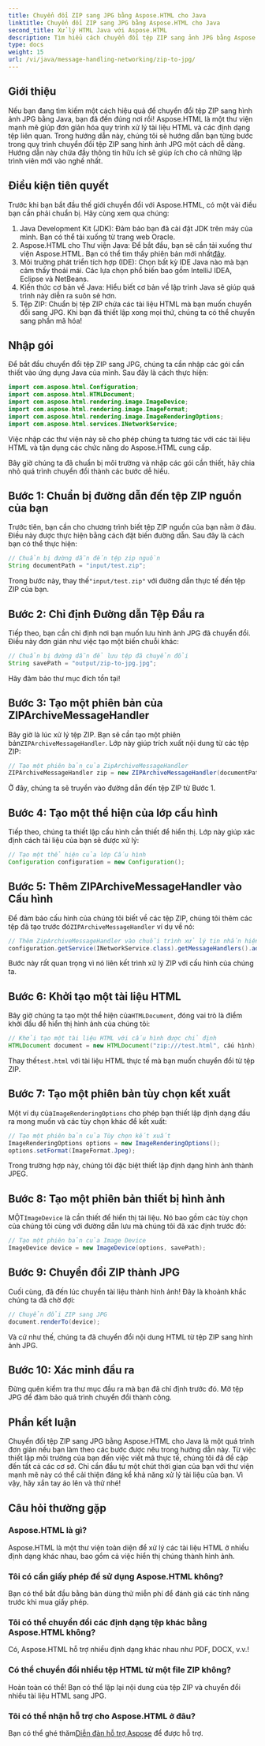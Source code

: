 ```yaml
---
title: Chuyển đổi ZIP sang JPG bằng Aspose.HTML cho Java
linktitle: Chuyển đổi ZIP sang JPG bằng Aspose.HTML cho Java
second_title: Xử lý HTML Java với Aspose.HTML
description: Tìm hiểu cách chuyển đổi tệp ZIP sang ảnh JPG bằng Aspose.HTML cho Java với hướng dẫn từng bước này.
type: docs
weight: 15
url: /vi/java/message-handling-networking/zip-to-jpg/
---
```

## Giới thiệu
Nếu bạn đang tìm kiếm một cách hiệu quả để chuyển đổi tệp ZIP sang hình ảnh JPG bằng Java, bạn đã đến đúng nơi rồi! Aspose.HTML là một thư viện mạnh mẽ giúp đơn giản hóa quy trình xử lý tài liệu HTML và các định dạng tệp liên quan. Trong hướng dẫn này, chúng tôi sẽ hướng dẫn bạn từng bước trong quy trình chuyển đổi tệp ZIP sang hình ảnh JPG một cách dễ dàng. Hướng dẫn này chứa đầy thông tin hữu ích sẽ giúp ích cho cả những lập trình viên mới vào nghề nhất.
## Điều kiện tiên quyết
Trước khi bạn bắt đầu thế giới chuyển đổi với Aspose.HTML, có một vài điều bạn cần phải chuẩn bị. Hãy cùng xem qua chúng:
1. Java Development Kit (JDK): Đảm bảo bạn đã cài đặt JDK trên máy của mình. Bạn có thể tải xuống từ trang web Oracle.
2.  Aspose.HTML cho Thư viện Java: Để bắt đầu, bạn sẽ cần tải xuống thư viện Aspose.HTML. Bạn có thể tìm thấy phiên bản mới nhất[đây](https://releases.aspose.com/html/java/).
3. Môi trường phát triển tích hợp (IDE): Chọn bất kỳ IDE Java nào mà bạn cảm thấy thoải mái. Các lựa chọn phổ biến bao gồm IntelliJ IDEA, Eclipse và NetBeans.
4. Kiến thức cơ bản về Java: Hiểu biết cơ bản về lập trình Java sẽ giúp quá trình này diễn ra suôn sẻ hơn.
5. Tệp ZIP: Chuẩn bị tệp ZIP chứa các tài liệu HTML mà bạn muốn chuyển đổi sang JPG.
Khi bạn đã thiết lập xong mọi thứ, chúng ta có thể chuyển sang phần mã hóa!
## Nhập gói
Để bắt đầu chuyển đổi tệp ZIP sang JPG, chúng ta cần nhập các gói cần thiết vào ứng dụng Java của mình. Sau đây là cách thực hiện:
```java
import com.aspose.html.Configuration;
import com.aspose.html.HTMLDocument;
import com.aspose.html.rendering.image.ImageDevice;
import com.aspose.html.rendering.image.ImageFormat;
import com.aspose.html.rendering.image.ImageRenderingOptions;
import com.aspose.html.services.INetworkService;
```
Việc nhập các thư viện này sẽ cho phép chúng ta tương tác với các tài liệu HTML và tận dụng các chức năng do Aspose.HTML cung cấp.

Bây giờ chúng ta đã chuẩn bị môi trường và nhập các gói cần thiết, hãy chia nhỏ quá trình chuyển đổi thành các bước dễ hiểu.
## Bước 1: Chuẩn bị đường dẫn đến tệp ZIP nguồn của bạn
Trước tiên, bạn cần cho chương trình biết tệp ZIP nguồn của bạn nằm ở đâu. Điều này được thực hiện bằng cách đặt biến đường dẫn. Sau đây là cách bạn có thể thực hiện:
```java
// Chuẩn bị đường dẫn đến tệp zip nguồn
String documentPath = "input/test.zip";
```
 Trong bước này, thay thế`"input/test.zip"` với đường dẫn thực tế đến tệp ZIP của bạn. 
## Bước 2: Chỉ định Đường dẫn Tệp Đầu ra
Tiếp theo, bạn cần chỉ định nơi bạn muốn lưu hình ảnh JPG đã chuyển đổi. Điều này đơn giản như việc tạo một biến chuỗi khác:
```java
// Chuẩn bị đường dẫn để lưu tệp đã chuyển đổi
String savePath = "output/zip-to-jpg.jpg";
```
Hãy đảm bảo thư mục đích tồn tại!
## Bước 3: Tạo một phiên bản của ZIPArchiveMessageHandler
 Bây giờ là lúc xử lý tệp ZIP. Bạn sẽ cần tạo một phiên bản`ZIPArchiveMessageHandler`. Lớp này giúp trích xuất nội dung từ các tệp ZIP:
```java
// Tạo một phiên bản của ZipArchiveMessageHandler
ZIPArchiveMessageHandler zip = new ZIPArchiveMessageHandler(documentPath);
```
Ở đây, chúng ta sẽ truyền vào đường dẫn đến tệp ZIP từ Bước 1.
## Bước 4: Tạo một thể hiện của lớp cấu hình
Tiếp theo, chúng ta thiết lập cấu hình cần thiết để hiển thị. Lớp này giúp xác định cách tài liệu của bạn sẽ được xử lý:
```java
// Tạo một thể hiện của lớp Cấu hình
Configuration configuration = new Configuration();
```
## Bước 5: Thêm ZIPArchiveMessageHandler vào Cấu hình
 Để đảm bảo cấu hình của chúng tôi biết về các tệp ZIP, chúng tôi thêm các tệp đã tạo trước đó`ZIPArchiveMessageHandler` ví dụ về nó:
```java
// Thêm ZipArchiveMessageHandler vào chuỗi trình xử lý tin nhắn hiện có
configuration.getService(INetworkService.class).getMessageHandlers().addItem(zip);
```
Bước này rất quan trọng vì nó liên kết trình xử lý ZIP với cấu hình của chúng ta.
## Bước 6: Khởi tạo một tài liệu HTML
 Bây giờ chúng ta tạo một thể hiện của`HTMLDocument`, đóng vai trò là điểm khởi đầu để hiển thị hình ảnh của chúng tôi:
```java
// Khởi tạo một tài liệu HTML với cấu hình được chỉ định
HTMLDocument document = new HTMLDocument("zip:///test.html", cấu hình);
```
 Thay thế`test.html` với tài liệu HTML thực tế mà bạn muốn chuyển đổi từ tệp ZIP.
## Bước 7: Tạo một phiên bản tùy chọn kết xuất
 Một ví dụ của`ImageRenderingOptions` cho phép bạn thiết lập định dạng đầu ra mong muốn và các tùy chọn khác để kết xuất:
```java
// Tạo một phiên bản của Tùy chọn kết xuất
ImageRenderingOptions options = new ImageRenderingOptions();
options.setFormat(ImageFormat.Jpeg);
```
Trong trường hợp này, chúng tôi đặc biệt thiết lập định dạng hình ảnh thành JPEG.
## Bước 8: Tạo một phiên bản thiết bị hình ảnh
 MỘT`ImageDevice` là cần thiết để hiển thị tài liệu. Nó bao gồm các tùy chọn của chúng tôi cùng với đường dẫn lưu mà chúng tôi đã xác định trước đó:
```java
// Tạo một phiên bản của Image Device
ImageDevice device = new ImageDevice(options, savePath);
```
## Bước 9: Chuyển đổi ZIP thành JPG
Cuối cùng, đã đến lúc chuyển tài liệu thành hình ảnh! Đây là khoảnh khắc chúng ta đã chờ đợi:
```java
// Chuyển đổi ZIP sang JPG
document.renderTo(device);
```
Và cứ như thế, chúng ta đã chuyển đổi nội dung HTML từ tệp ZIP sang hình ảnh JPG. 
## Bước 10: Xác minh đầu ra
Đừng quên kiểm tra thư mục đầu ra mà bạn đã chỉ định trước đó. Mở tệp JPG để đảm bảo quá trình chuyển đổi thành công.
## Phần kết luận
Chuyển đổi tệp ZIP sang JPG bằng Aspose.HTML cho Java là một quá trình đơn giản nếu bạn làm theo các bước được nêu trong hướng dẫn này. Từ việc thiết lập môi trường của bạn đến việc viết mã thực tế, chúng tôi đã đề cập đến tất cả các cơ sở. Chỉ cần đầu tư một chút thời gian của bạn với thư viện mạnh mẽ này có thể cải thiện đáng kể khả năng xử lý tài liệu của bạn. Vì vậy, hãy xắn tay áo lên và thử nhé!
## Câu hỏi thường gặp
### Aspose.HTML là gì?
Aspose.HTML là một thư viện toàn diện để xử lý các tài liệu HTML ở nhiều định dạng khác nhau, bao gồm cả việc hiển thị chúng thành hình ảnh.
### Tôi có cần giấy phép để sử dụng Aspose.HTML không?
Bạn có thể bắt đầu bằng bản dùng thử miễn phí để đánh giá các tính năng trước khi mua giấy phép.
### Tôi có thể chuyển đổi các định dạng tệp khác bằng Aspose.HTML không?
Có, Aspose.HTML hỗ trợ nhiều định dạng khác nhau như PDF, DOCX, v.v.!
### Có thể chuyển đổi nhiều tệp HTML từ một file ZIP không?
Hoàn toàn có thể! Bạn có thể lặp lại nội dung của tệp ZIP và chuyển đổi nhiều tài liệu HTML sang JPG.
### Tôi có thể nhận hỗ trợ cho Aspose.HTML ở đâu?
 Bạn có thể ghé thăm[Diễn đàn hỗ trợ Aspose](https://forum.aspose.com/c/html/29) để được hỗ trợ.